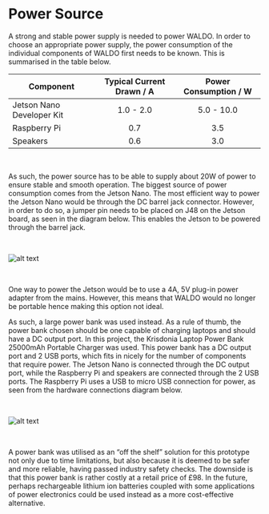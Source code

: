 # Power Source

A strong and stable power supply is needed to power WALDO. In order to choose an appropriate power supply, the power consumption of the individual components of WALDO first needs to be known. This is summarised in the table below. 

| Component                 	| Typical Current Drawn / A 	| Power       Consumption / W 	|
|---------------------------	|:-------------------------:	|:---------------------:	|
| Jetson Nano Developer Kit 	|         1.0 - 2.0         	|       5.0 - 10.0      	|
| Raspberry Pi              	|            0.7            	|          3.5          	|
| Speakers                  	|            0.6            	|          3.0          	|

<Br>

As such, the power source has to be able to supply about 20W of power to ensure stable and smooth operation. The biggest source of power consumption comes from the Jetson Nano. The most efficient way to power the Jetson Nano would be through the DC barrel jack connector. However, in order to do so, a jumper pin needs to be placed on J48 on the Jetson board, as seen in the diagram below. This enables the Jetson to be powered through the barrel jack.

<Br>
  
![alt text](https://github.com/patrickjohncyh/ibm-waldo/blob/master/imgs/Jetson%20board%20diagram.png "Jetson Board Layout")

<Br>

One way to power the Jetson would be to use a 4A, 5V plug-in power adapter from the mains. However, this means that WALDO would no longer be portable hence making this option not ideal.
  

As such, a large power bank was used instead. As a rule of thumb, the power bank chosen should be one capable of charging laptops and should have a DC output port. In this project, the Krisdonia Laptop Power Bank 25000mAh Portable Charger was used. This power bank has a DC output port and 2 USB ports, which fits in nicely for the number of components that require power. The Jetson Nano is connected through the DC output port, while the Raspberry Pi and speakers are connected through the 2 USB ports. The Raspberry Pi uses a USB to micro USB connection for power, as seen from the hardware connections diagram below.

<Br>

![alt text](https://github.com/patrickjohncyh/ibm-waldo/blob/master/imgs/hardware_connections.jpg "Hardware Connections")
  
<Br>

A power bank was utilised as an “off the shelf” solution for this prototype not only due to time limitations, but also because it is deemed to be safer and more reliable, having passed industry safety checks. The downside is that this power bank is rather costly at a retail price of £98. In the future, perhaps rechargeable lithium ion batteries coupled with some applications of power electronics could be used instead as a more cost-effective alternative.


